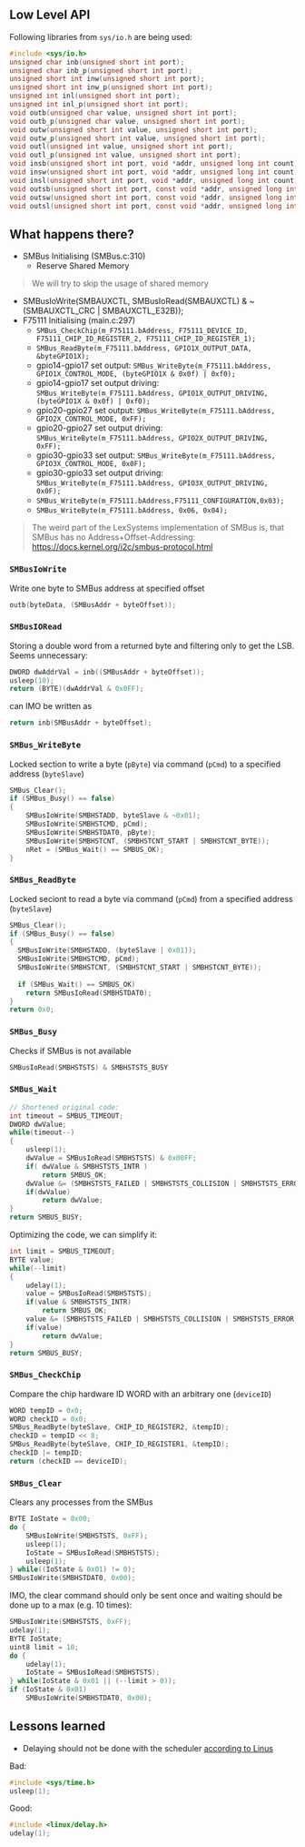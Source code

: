 ## Low Level API

Following libraries from `sys/io.h` are being used:
```C
#include <sys/io.h>
unsigned char inb(unsigned short int port);
unsigned char inb_p(unsigned short int port);
unsigned short int inw(unsigned short int port);
unsigned short int inw_p(unsigned short int port);
unsigned int inl(unsigned short int port);
unsigned int inl_p(unsigned short int port);
void outb(unsigned char value, unsigned short int port);
void outb_p(unsigned char value, unsigned short int port);
void outw(unsigned short int value, unsigned short int port);
void outw_p(unsigned short int value, unsigned short int port);
void outl(unsigned int value, unsigned short int port);
void outl_p(unsigned int value, unsigned short int port);
void insb(unsigned short int port, void *addr, unsigned long int count);
void insw(unsigned short int port, void *addr, unsigned long int count);
void insl(unsigned short int port, void *addr, unsigned long int count);
void outsb(unsigned short int port, const void *addr, unsigned long int count);
void outsw(unsigned short int port, const void *addr, unsigned long int count);
void outsl(unsigned short int port, const void *addr, unsigned long int count);
```

## What happens there?

* SMBus Initialising (SMBus.c:310)
  * Reserve Shared Memory
> We will try to skip the usage of shared memory
  * SMBusIoWrite(SMBAUXCTL, SMBusIoRead(SMBAUXCTL) & ~(SMBAUXCTL_CRC | SMBAUXCTL_E32B));
* F75111 Initialising (main.c:297)
  * `SMBus_CheckChip(m_F75111.bAddress, F75111_DEVICE_ID, F75111_CHIP_ID_REGISTER_2, F75111_CHIP_ID_REGISTER_1);`
  * `SMBus_ReadByte(m_F75111.bAddress, GPIO1X_OUTPUT_DATA, &byteGPIO1X);`
  * gpio14-gpio17 set output: `SMBus_WriteByte(m_F75111.bAddress, GPIO1X_CONTROL_MODE, (byteGPIO1X & 0x0f) | 0xf0);`
  * gpio14-gpio17 set output driving: `SMBus_WriteByte(m_F75111.bAddress, GPIO1X_OUTPUT_DRIVING, (byteGPIO1X & 0x0f) | 0xf0);`
  * gpio20-gpio27 set output: `SMBus_WriteByte(m_F75111.bAddress, GPIO2X_CONTROL_MODE, 0xFF);`
  * gpio20-gpio27 set output driving: `SMBus_WriteByte(m_F75111.bAddress, GPIO2X_OUTPUT_DRIVING, 0xFF);`
  * gpio30-gpio33 set output: `SMBus_WriteByte(m_F75111.bAddress, GPIO3X_CONTROL_MODE, 0x0F);`
  * gpio30-gpio33 set output driving: `SMBus_WriteByte(m_F75111.bAddress, GPIO3X_OUTPUT_DRIVING, 0x0F);`
  * `SMBus_WriteByte(m_F75111.bAddress,F75111_CONFIGURATION,0x03);`
  * `SMBus_WriteByte(m_F75111.bAddress, 0x06, 0x04);`

> The weird part of the LexSystems implementation of SMBus is, that SMBus has no Address+Offset-Addressing:
> https://docs.kernel.org/i2c/smbus-protocol.html

### `SMBusIoWrite`
Write one byte to SMBus address at specified offset
```C
outb(byteData, (SMBusAddr + byteOffset));
```

### `SMBusIORead`
Storing a double word from a returned byte and filtering only to get the LSB. Seems unnecessary:
```C
DWORD dwAddrVal = inb((SMBusAddr + byteOffset));
usleep(10);
return (BYTE)(dwAddrVal & 0x0FF);
```
can IMO be written as
```C
return inb(SMBusAddr + byteOffset);
```

### `SMBus_WriteByte`
Locked section to write a byte (`pByte`) via command (`pCmd`) to a specified address (`byteSlave`)
```C
SMBus_Clear();
if (SMBus_Busy() == false)
{
    SMBusIoWrite(SMBHSTADD, byteSlave & ~0x01);
    SMBusIoWrite(SMBHSTCMD, pCmd);
    SMBusIoWrite(SMBHSTDAT0, pByte);
    SMBusIoWrite(SMBHSTCNT, (SMBHSTCNT_START | SMBHSTCNT_BYTE));
    nRet = (SMBus_Wait() == SMBUS_OK);
}
```

### `SMBus_ReadByte`
Locked seciont to read a byte via command (`pCmd`) from a specified address (`byteSlave`)
```C
SMBus_Clear();
if (SMBus_Busy() == false)
{
  SMBusIoWrite(SMBHSTADD, (byteSlave | 0x01));
  SMBusIoWrite(SMBHSTCMD, pCmd);
  SMBusIoWrite(SMBHSTCNT, (SMBHSTCNT_START | SMBHSTCNT_BYTE));
  
  if (SMBus_Wait() == SMBUS_OK)
    return SMBusIoRead(SMBHSTDAT0);
}
return 0x0;
```
### `SMBus_Busy`
Checks if SMBus is not available
```C
SMBusIoRead(SMBHSTSTS) & SMBHSTSTS_BUSY
```

### `SMBus_Wait`

```C
// Shortened original code:
int	timeout = SMBUS_TIMEOUT;
DWORD dwValue;
while(timeout--)
{
    usleep(1);
    dwValue = SMBusIoRead(SMBHSTSTS) & 0x00FF;
    if( dwValue & SMBHSTSTS_INTR )
        return SMBUS_OK;
    dwValue &= (SMBHSTSTS_FAILED | SMBHSTSTS_COLLISION | SMBHSTSTS_ERROR);
    if(dwValue)
        return dwValue;
}
return SMBUS_BUSY;
```

Optimizing the code, we can simplify it:
```C
int	limit = SMBUS_TIMEOUT;
BYTE value;
while(--limit)
{
    udelay(1);
    value = SMBusIoRead(SMBHSTSTS);
    if(value & SMBHSTSTS_INTR)
        return SMBUS_OK;
    value &= (SMBHSTSTS_FAILED | SMBHSTSTS_COLLISION | SMBHSTSTS_ERROR);
    if(value)
        return dwValue;
}
return SMBUS_BUSY;
```

### `SMBus_CheckChip`
Compare the chip hardware ID WORD with an arbitrary one (`deviceID`)
```C
WORD tempID = 0x0;
WORD checkID = 0x0;
SMBus_ReadByte(byteSlave, CHIP_ID_REGISTER2, &tempID);
checkID = tempID << 8;
SMBus_ReadByte(byteSlave, CHIP_ID_REGISTER1, &tempID);
checkID |= tempID;
return (checkID == deviceID);
```

### `SMBus_Clear`
Clears any processes from the SMBus
```C
BYTE IoState = 0x00;
do {
    SMBusIoWrite(SMBHSTSTS, 0xFF);
    usleep(1);
    IoState = SMBusIoRead(SMBHSTSTS);
    usleep(1);
} while((IoState & 0x01) != 0);
SMBusIoWrite(SMBHSTDAT0, 0x00);
```
IMO, the clear command should only be sent once and waiting should be done up to a max (e.g. 10 times):
```C
SMBusIoWrite(SMBHSTSTS, 0xFF);
udelay(1);
BYTE IoState;
uint8 limit = 10;
do {
    udelay(1);
    IoState = SMBusIoRead(SMBHSTSTS);
} while(IoState & 0x01 || (--limit > 0));
if (IoState & 0x01)
    SMBusIoWrite(SMBHSTDAT0, 0x00);
```


## Lessons learned
* Delaying should not be done with the scheduler [according to Linus](https://github.com/torvalds/linux/blob/a351e9b9fc24e982ec2f0e76379a49826036da12/Documentation/timers/timers-howto.txt)

Bad:
```C
#include <sys/time.h>
usleep(1);
```

Good:
```C
#include <linux/delay.h>
udelay(1);
```